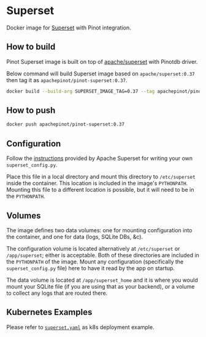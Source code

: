 <!--

    Licensed to the Apache Software Foundation (ASF) under one
    or more contributor license agreements.  See the NOTICE file
    distributed with this work for additional information
    regarding copyright ownership.  The ASF licenses this file
    to you under the Apache License, Version 2.0 (the
    "License"); you may not use this file except in compliance
    with the License.  You may obtain a copy of the License at

      http://www.apache.org/licenses/LICENSE-2.0

    Unless required by applicable law or agreed to in writing,
    software distributed under the License is distributed on an
    "AS IS" BASIS, WITHOUT WARRANTIES OR CONDITIONS OF ANY
    KIND, either express or implied.  See the License for the
    specific language governing permissions and limitations
    under the License.

-->

# Superset

Docker image for [Superset](https://github.com/apache/superset) with Pinot integration.


## How to build

Pinot Superset image is built on top of [apache/superset](https://hub.docker.com/r/apache/superset) with Pinotdb driver.

Below command will build Superset image based on `apache/superset:0.37` then tag it as `apachepinot/pinot-superset:0.37`.

```bash
docker build --build-arg SUPERSET_IMAGE_TAG=0.37 --tag apachepinot/pinot-superset:0.37 .
```

## How to push

```bash
docker push apachepinot/pinot-superset:0.37
```

## Configuration

Follow the [instructions](https://superset.apache.org/installation.html#configuration) provided by Apache Superset for writing your own `superset_config.py`.

Place this file in a local directory and mount this directory to `/etc/superset` inside the container. This location is included in the image's `PYTHONPATH`. Mounting this file to a different location is possible, but it will need to be in the `PYTHONPATH`.


## Volumes

The image defines two data volumes: one for mounting configuration into the container, and one for data (logs, SQLite DBs, &c).

The configuration volume is located alternatively at `/etc/superset` or `/app/superset`; either is acceptable. Both of these directories are included in the `PYTHONPATH` of the image. Mount any configuration (specifically the `superset_config.py` file) here to have it read by the app on startup.

The data volume is located at `/app/superset_home` and it is where you would mount your SQLite file (if you are using that as your backend), or a volume to collect any logs that are routed there.

## Kubernetes Examples

Please refer to [`superset.yaml`](../../../kubernetes/helm/superset.yaml) as k8s deployment example.
